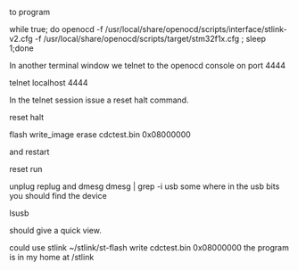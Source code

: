 to program

while true; do openocd -f /usr/local/share/openocd/scripts/interface/stlink-v2.cfg -f /usr/local/share/openocd/scripts/target/stm32f1x.cfg ; sleep 1;done

In another terminal window we telnet to the openocd console on port 4444

telnet localhost 4444

In the telnet session issue a reset halt command.

reset halt

flash write_image erase cdctest.bin 0x08000000

and restart

reset run

unplug replug and dmesg
dmesg | grep -i usb
some where in the usb bits 
you should find the device 

lsusb

should give a quick view.

could use stlink
~/stlink/st-flash write cdctest.bin 0x08000000
the program is in my home at /stlink
